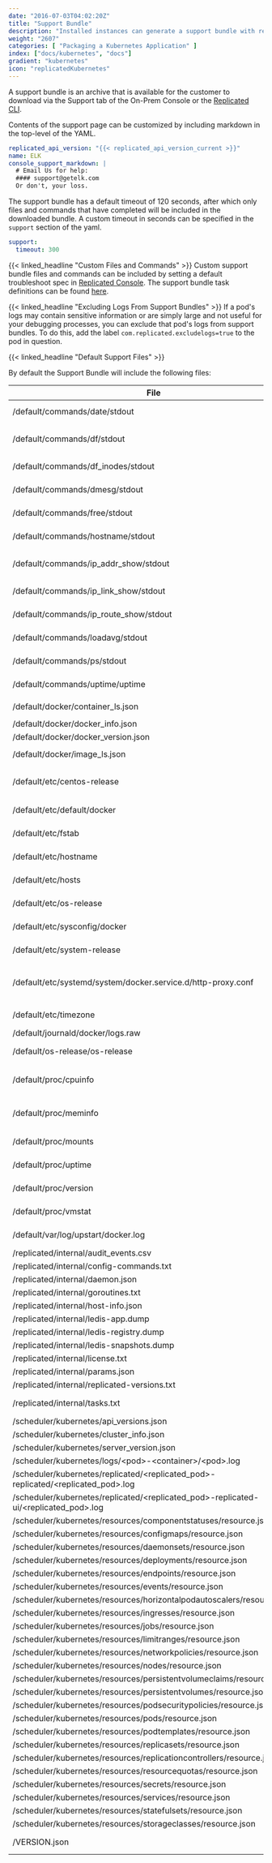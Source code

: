 ```yaml
---
date: "2016-07-03T04:02:20Z"
title: "Support Bundle"
description: "Installed instances can generate a support bundle with relevant logs and instance information."
weight: "2607"
categories: [ "Packaging a Kubernetes Application" ]
index: ["docs/kubernetes", "docs"]
gradient: "kubernetes"
icon: "replicatedKubernetes"
---
```


A support bundle is an archive that is available for the customer to download via the Support tab of the On-Prem Console or the [Replicated CLI](/api/replicatedctl/replicatedctl_support-bundle/).

Contents of the support page can be customized by including markdown in the top-level of the YAML.

```yaml
replicated_api_version: "{{< replicated_api_version_current >}}"
name: ELK
console_support_markdown: |
  # Email Us for help:
  #### support@getelk.com
  Or don't, your loss.
```

The support bundle has a default timeout of 120 seconds, after which only files and commands that have completed will be included in the downloaded bundle. A custom timeout in seconds can be specified in the `support` section of the yaml.

```yaml
support:
  timeout: 300
```

{{< linked_headline "Custom Files and Commands" >}}
Custom support bundle files and commands can be included by setting a default troubleshoot spec in [Replicated Console](https://console.replicated.com/troubleshoot/specs). The support bundle task definitions can be found [here](/api/support-bundle-yaml-specs/shared).


{{< linked_headline "Excluding Logs From Support Bundles" >}}
If a pod's logs may contain sensitive information or are simply large and not useful for your debugging processes, you can exclude that pod's logs from support bundles. To do this, add the label `com.replicated.excludelogs=true` to the pod in question.

{{< linked_headline "Default Support Files" >}}

By default the Support Bundle will include the following files:

| File | Description |
|------|-------------|
| /default/commands/date/stdout | Print the system date and time. Result of the command `date` |
| /default/commands/df/stdout | Report file system disk space usage for the local file systems. Result of the command `df -al` |
| /default/commands/df_inodes/stdout | Report file system inode usage for the local file systems. Result of the command `df -ali` |
| /default/commands/dmesg/stdout | Print the kernel ring buffer. Result of the command `dmesg` |
| /default/commands/free/stdout | Display amount of free and used memory in the system. Result of the command `free -m` |
| /default/commands/hostname/stdout | Show the system's host name. Result of the command `hostname` |
| /default/commands/ip_addr_show/stdout | Show protocol (IP or IPv6) addresses on a device. Result of the command `ip -o addr show` |
| /default/commands/ip_link_show/stdout | Show network devices. Result of the command `ip -o link show` |
| /default/commands/ip_route_show/stdout | Show routing table entries. Result of the command `ip -o route show` |
| /default/commands/loadavg/stdout | Show system load average. Result of the command `loadavg` |
| /default/commands/ps/stdout | Report a snapshot of the current processes. Result of the command `ps fauxwww` |
| /default/commands/uptime/uptime | Tell how long the system has been running. Result of the command `uptime` |
| /default/docker/container_ls.json | List all containers. Result of the command `docker ps -a` |
| /default/docker/docker_info.json | Display system-wide information |
| /default/docker/docker_version.json | Docker version output |
| /default/docker/image_ls.json | List all images. Result of the command `docker images`|
| /default/etc/centos-release | Operating system identification data for centos distributions. A copy of the `/etc/centos-release` file. |
| /default/etc/default/docker | Upstart docker configuration. A copy of the `/etc/default/docker` file |
| /default/etc/fstab | The system's filesystems table. A copy of the `/etc/fstab` file |
| /default/etc/hostname | The system's host name. A copy of the `/etc/hostname` file |
| /default/etc/hosts | Static table lookup for hostnames. A copy of the `/etc/hosts` file |
| /default/etc/os-release | Operating system identification data. A copy of the `/etc/os-release` file. |
| /default/etc/sysconfig/docker | Systemd docker configuration. A copy of the `/etc/sysconfig/docker` file |
| /default/etc/system-release | Operating system identification data. A copy of the `/etc/system-release` file |
| /default/etc/systemd/system/docker.service.d/http-proxy.conf | Systemd docker proxy configuration. A copy of the `/etc/systemd/system/docker.service.d/http-proxy.conf` file |
| /default/etc/timezone | The system's timezone. A copy of the `/etc/timezone` file |
| /default/journald/docker/logs.raw | The Docker Journald logs |
| /default/os-release/os-release | Operating system identification data. A copy of the `/etc/os-release` file. |
| /default/proc/cpuinfo | Information about the processor, such as its type, make, model, and performance. A copy of the `/proc/cpuinfo` file |
| /default/proc/meminfo | Information about memory usage, both physical and swap. A copy of the `/proc/meminfo` file |
| /default/proc/mounts | Mounted filesystems. A copy of the `/proc/mounts` file |
| /default/proc/uptime | The time the system has been up. A copy of the `/proc/uptime` file |
| /default/proc/version | The kernel version. A copy of the `/proc/version` file |
| /default/proc/vmstat | Detailed virtual memory statistics from the kernel. A copy of the `/proc/vmstat` file |
| /default/var/log/upstart/docker.log | Docker upstart logs when running with the upstart init system |
| /replicated/internal/audit_events.csv | Replicated audit log events dump |
| /replicated/internal/config-commands.txt | Replicated config command results |
| /replicated/internal/daemon.json | Replicated daemon information |
| /replicated/internal/goroutines.txt | Replicated thread dump |
| /replicated/internal/host-info.json | Replicated cluster host info |
| /replicated/internal/ledis-app.dump | Replicated main database dump |
| /replicated/internal/ledis-registry.dump | Replicated registry database dump |
| /replicated/internal/ledis-snapshots.dump | Replicated snapshots database dump |
| /replicated/internal/license.txt | Replicated license information |
| /replicated/internal/params.json | Replicated runtime configuration |
| /replicated/internal/replicated-versions.txt | Replicated version information |
| /replicated/internal/tasks.txt | Replicated current tasks (queued, executing, or sleeping) |
| /scheduler/kubernetes/api_versions.json | Kubernetes API versions |
| /scheduler/kubernetes/cluster_info.json | Kubernetes cluster info |
| /scheduler/kubernetes/server_version.json | Kubernetes server version |
| /scheduler/kubernetes/logs/\<pod\>-\<container\>/\<pod\>.log | App container logs |
| /scheduler/kubernetes/replicated/\<replicated_pod\>-replicated/\<replicated_pod\>.log | Replicated container logs |
| /scheduler/kubernetes/replicated/\<replicated_pod\>-replicated-ui/\<replicated_pod\>.log | Replicated UI container logs |
| /scheduler/kubernetes/resources/componentstatuses/resource.json | Kubernetes componentstatuses info |
| /scheduler/kubernetes/resources/configmaps/resource.json | Kubernetes configmaps info |
| /scheduler/kubernetes/resources/daemonsets/resource.json | Kubernetes daemonsets info |
| /scheduler/kubernetes/resources/deployments/resource.json | Kubernetes deployments info |
| /scheduler/kubernetes/resources/endpoints/resource.json | Kubernetes endpoints info |
| /scheduler/kubernetes/resources/events/resource.json | Kubernetes events info |
| /scheduler/kubernetes/resources/horizontalpodautoscalers/resource.json | Kubernetes horizontalpodautoscalers info |
| /scheduler/kubernetes/resources/ingresses/resource.json | Kubernetes ingresses info |
| /scheduler/kubernetes/resources/jobs/resource.json | Kubernetes jobs info |
| /scheduler/kubernetes/resources/limitranges/resource.json | Kubernetes limitranges info |
| /scheduler/kubernetes/resources/networkpolicies/resource.json | Kubernetes networkpolicies info |
| /scheduler/kubernetes/resources/nodes/resource.json | Kubernetes nodes info |
| /scheduler/kubernetes/resources/persistentvolumeclaims/resource.json | Kubernetes persistentvolumeclaims info |
| /scheduler/kubernetes/resources/persistentvolumes/resource.json | Kubernetes persistentvolumes info |
| /scheduler/kubernetes/resources/podsecuritypolicies/resource.json | Kubernetes podsecuritypolicies info |
| /scheduler/kubernetes/resources/pods/resource.json | Kubernetes pods info |
| /scheduler/kubernetes/resources/podtemplates/resource.json | Kubernetes podtemplates info |
| /scheduler/kubernetes/resources/replicasets/resource.json | Kubernetes replicasets info |
| /scheduler/kubernetes/resources/replicationcontrollers/resource.json | Kubernetes replicationcontrollers info |
| /scheduler/kubernetes/resources/resourcequotas/resource.json | Kubernetes resourcequotas info |
| /scheduler/kubernetes/resources/secrets/resource.json | Kubernetes secrets info |
| /scheduler/kubernetes/resources/services/resource.json | Kubernetes services info |
| /scheduler/kubernetes/resources/statefulsets/resource.json | Kubernetes statefulsets info |
| /scheduler/kubernetes/resources/storageclasses/resource.json | Kubernetes storageclasses info |
| /VERSION.json | Support-bundle command version information |
